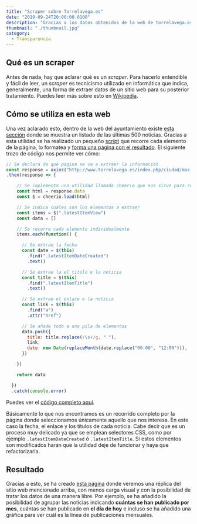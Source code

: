 ```yaml
---
title: "Scraper sobre Torrelavega.es"
date: "2019-09-24T20:00:00.0100"
description: "Gracias a los datos obtenidos de la web de torrelavega.es se ha desarrollado una página que sirve de utilidad para mostrar las 500 últimas noticias"
thumbnail: "./thumbnail.jpg"
category:
  - Transparencia
---
```


## Qué es un scraper

Antes de nada, hay que aclarar qué es un _scraper_. Para hacerlo entendible y fácil de leer, un _scraper_ es tecnicismo utilizado en informática que indica, generalmente, una forma de extraer datos de un sitio web para su posterior tratamiento. Puedes leer más sobre esto en [Wikipedia](https://es.wikipedia.org/wiki/Web_scraping).

## Cómo se utiliza en esta web

Una vez aclarado esto, dentro de la web del ayuntamiento existe <a href="http://torrelavega.es/index.php/ciudad/mas-noticias" target="_blank" rel="noopener noreferrer">esta sección</a> donde se muestra un listado de las últimas 500 noticias. Gracias a esta utilidad se ha realizado un pequeño [script](https://es.wikipedia.org/wiki/Script) que recorre cada elemento de la página, lo formatea y [forma una página con el resultado](/datos-del-ayuntamiento). El siguiente trozo de código nos permite ver cómo:

```javascript
// Se declara de qué pagina se va a extraer la información
const response = axios("http://www.torrelavega.es/index.php/ciudad/mas-noticias)
.then(response => {

    // Se implementa una utilidad llamada cheerio que nos sirve para recorrer el contenido e la página
    const html = response.data
    const $ = cheerio.load(html)

    // Se indica cuáles son los elementos a extraer
    const items = $(".latestItemView")
    const data = []

    // Se recorre cada elemento individualmente
    items.each(function() {

      // Se extrae la fecha
      const date = $(this)
        .find(".latestItemDateCreated")
        .text()

      // Se extrae la el título e la noticia
      const title = $(this)
        .find(".latestItemTitle")
        .text()

      // Se extrae el enlace e la noticia
      const link = $(this)
        .find("a")
        .attr("href")

      // Se añade todo a una pila de elementos
      data.push({
        title: title.replace(/\s+/g, " "),
        link,
        date: new Date(replaceMonth(date.replace("00:00", "12:00"))),
      })

    })

    return data

  })
  .catch(console.error)
```

Puedes ver el [código completo aquí](https://github.com/ardillan/torlavega/blob/master/src/utils/scraper-torrelavega-es.js).

Básicamente lo que nos encontramos es un recorrido completo por la página donde seleccionamos únicamente aquello que nos interesa. En este caso la fecha, el enlace y los títulos de cada noticia. Cabe decir que es un proceso muy delicado ya que se emplean selectores CSS, como por ejemplo `.latestItemDateCreated` ó `.latestItemTitle`. Si estos elementos son modificados harán que la utilidad deje de funcionar y haya que refactorizarla.

## Resultado

Gracias a esto, se ha creado [esta página](/datos-del-ayuntamiento) donde veremos una réplica del sitio web mencionado arriba, con menos carga visual y con la posibilidad de tratar los datos de una manera libre. Por ejemplo, se ha añadido la posibilidad de agrupar las noticias indicando **cuántas se han publicado por mes**, cuántas se han publicado en **el día de hoy** e incluso se ha añadido una gráfica para ver cuál es la línea de publicaciones mensuales.
